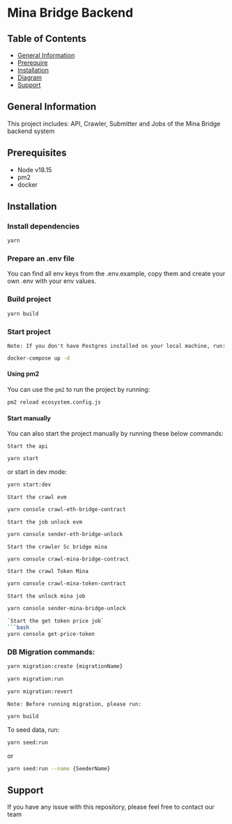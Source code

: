 # Mina Bridge Backend

## Table of Contents

- [General Information](#general-information)
- [Prerequire](#prerequire)
- [Installation](#installation)
- [Diagram](#diagram)
- [Support](#support)

## General Information
This project includes: API, Crawler, Submitter and Jobs of the Mina Bridge backend system

## Prerequisites
- Node v18.15
- pm2
- docker

## Installation
### Install dependencies
```bash
yarn
```
### Prepare an .env file
You can find all env keys from the .env.example, copy them and create your own .env with your env values.

### Build project
```bash
yarn build
```

### Start project
``Note: If you don't have Postgres installed on your local machine, run:``
```bash
docker-compose up -d
```

#### Using pm2
You can use the `pm2` to run the project by running:
```bash
pm2 reload ecosystem.config.js
```
#### Start manually
You can also start the project manually by running these below commands:

`Start the api`
```bash
yarn start
```
or start in dev mode:
```bash
yarn start:dev
```
`Start the crawl evm`
```bash
yarn console crawl-eth-bridge-contract
```
`Start the job unlock evm`
```bash
yarn console sender-eth-bridge-unlock
```
`Start the crawler Sc bridge mina`
```bash
yarn console crawl-mina-bridge-contract
```
`Start the crawl Token Mina`
```bash
yarn console crawl-mina-token-contract
```
`Start the unlock mina job`
```bash
yarn console sender-mina-bridge-unlock

`Start the get token price job`
```bash
yarn console get-price-token
```

### DB Migration commands:

```bash
yarn migration:create {migrationName}
```

```bash
yarn migration:run
```

```bash
yarn migration:revert
```

``Note: Before running migration, please run:``
```bash
yarn build
```

To seed data, run:
```bash
yarn seed:run
```
or
```bash
yarn seed:run --name {SeederName}
```

## Support
If you have any issue with this repository, please feel free to contact our team 